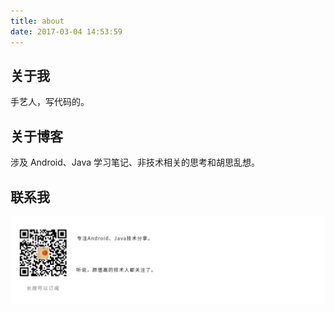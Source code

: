 ```yaml
---
title: about
date: 2017-03-04 14:53:59
---
```


## 关于我

手艺人，写代码的。

## 关于博客

涉及 Android、Java 学习笔记、非技术相关的思考和胡思乱想。

## 联系我

![](https://raw.githubusercontent.com/zywudev/blog-source/master/image/qrcode_jaqen_with_word.png)

